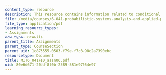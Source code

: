```yaml
---
content_type: resource
description: This resource contains information related to conditional expectation.
file: /media/courses/6-041-probabilistic-systems-analysis-and-applied-probability-fall-2010/80e6d67120dd8f0b2589581e97054e97_MIT6_041F10_assn06.pdf
file_type: application/pdf
learning_resource_types:
- Assignments
ocw_type: OCWFile
parent_title: Assignments
parent_type: CourseSection
parent_uid: 1c873555-0503-f79e-f7c3-98c2a7390ebc
resourcetype: Document
title: MIT6_041F10_assn06.pdf
uid: 80e6d671-20dd-8f0b-2589-581e97054e97
---
```

